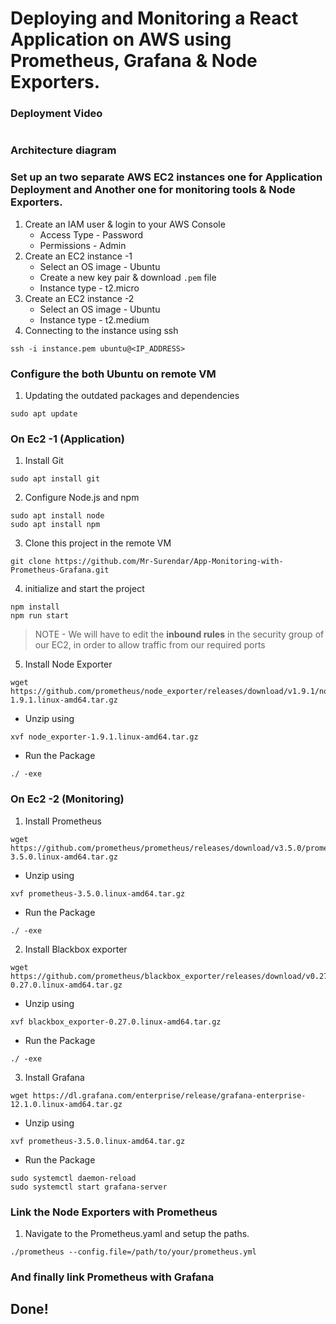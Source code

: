# Deploying and Monitoring a React Application on AWS using Prometheus, Grafana & Node Exporters.

### Deployment Video
```

```

### Architecture diagram

### Set up an two separate AWS EC2 instances one for Application Deployment and Another one for monitoring tools & Node Exporters.

1. Create an IAM user & login to your AWS Console
    - Access Type - Password
    - Permissions - Admin
2. Create an EC2 instance -1
    - Select an OS image - Ubuntu
    - Create a new key pair & download `.pem` file
    - Instance type - t2.micro
3. Create an EC2 instance -2
    - Select an OS image - Ubuntu
    - Instance type - t2.medium
4. Connecting to the instance using ssh
```
ssh -i instance.pem ubuntu@<IP_ADDRESS>
```

### Configure the both Ubuntu on remote VM

1. Updating the outdated packages and dependencies
```
sudo apt update
```
### On Ec2 -1 (Application)
1. Install Git 
```
sudo apt install git
```
2. Configure Node.js and npm
```
sudo apt install node
sudo apt install npm
```
3. Clone this project in the remote VM
```
git clone https://github.com/Mr-Surendar/App-Monitoring-with-Prometheus-Grafana.git
```
4. initialize and start the project
```
npm install
npm run start
```

> NOTE - We will have to edit the **inbound rules** in the security group of our EC2, in order to allow traffic from our required ports

5. Install Node Exporter
```
wget https://github.com/prometheus/node_exporter/releases/download/v1.9.1/node_exporter-1.9.1.linux-amd64.tar.gz
```
  - Unzip using
  ```
  xvf node_exporter-1.9.1.linux-amd64.tar.gz
  ```
  - Run the Package 
  ```
  ./ -exe
  ```
### On Ec2 -2 (Monitoring)
1. Install Prometheus
```
wget https://github.com/prometheus/prometheus/releases/download/v3.5.0/prometheus-3.5.0.linux-amd64.tar.gz
```
 - Unzip using
  ```
  xvf prometheus-3.5.0.linux-amd64.tar.gz
  ```
 - Run the Package 
  ```
  ./ -exe
  ```
2. Install Blackbox exporter
```
wget https://github.com/prometheus/blackbox_exporter/releases/download/v0.27.0/blackbox_exporter-0.27.0.linux-amd64.tar.gz
```
 - Unzip using
  ```
  xvf blackbox_exporter-0.27.0.linux-amd64.tar.gz
  ```
 - Run the Package 
  ```
  ./ -exe
  ```
3. Install Grafana
```
wget https://dl.grafana.com/enterprise/release/grafana-enterprise-12.1.0.linux-amd64.tar.gz
```
 - Unzip using
  ```
  xvf prometheus-3.5.0.linux-amd64.tar.gz
  ```
 - Run the Package 
  ```
  sudo systemctl daemon-reload
  sudo systemctl start grafana-server
  ```
### Link the Node Exporters with Prometheus 
1. Navigate to the Prometheus.yaml and setup the paths.
```
./prometheus --config.file=/path/to/your/prometheus.yml
```

### And finally link Prometheus with Grafana

## Done!

